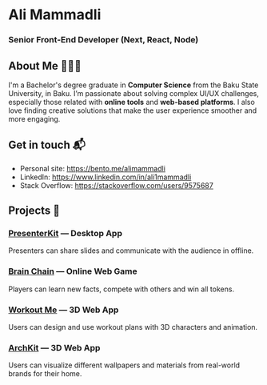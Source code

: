 # Ali Mammadli

### Senior Front-End Developer (Next, React, Node)


## About Me 👨🏻‍💻
I'm a Bachelor's degree graduate in <strong>Computer Science</strong> from the Baku State University, in Baku. I’m passionate about solving complex UI/UX challenges, especially those related with <strong>online tools</strong> and <strong>web-based platforms</strong>. I also love finding creative solutions that make the user experience smoother and more engaging.


## Get in touch 📬
- Personal site: https://bento.me/alimammadli
- LinkedIn: https://www.linkedin.com/in/ali1mammadli
- Stack Overflow: https://stackoverflow.com/users/9575687


## Projects 🚀

### [PresenterKit](https://presenterkit.netlify.app) — Desktop App
Presenters can share slides and communicate with the audience in offline.

### [Brain Chain](https://brch.azurewebsites.net) — Online Web Game
Players can learn new facts, compete with others and win all tokens.

### [Workout Me](https://workoutme.netlify.app) — 3D Web App
Users can design and use workout plans with 3D characters and animation.

### [ArchKit](https://archkit.netlify.app) — 3D Web App
Users can visualize different wallpapers and materials from real-world brands for their home.


<!-- ## Tech Stack 🤖
<img src="https://img.icons8.com/fluency/48/000000/nextjs.png"/>
<img src="https://img.icons8.com/color/48/000000/react-native.png"/>
<img src="https://img.icons8.com/fluency/48/000000/node-js.png"/>
<img src="https://img.icons8.com/fluency/48/000000/express-js.png"/>
<img src="https://img.icons8.com/color/48/000000/mongodb.png"/>
<img src="https://img.icons8.com/color/48/000000/git.png"/>
<img src="https://img.icons8.com/fluency/48/000000/docker.png"/>
<img src="https://img.icons8.com/color/48/000000/javascript.png" />
<img src="https://img.icons8.com/color/48/000000/typescript.png"/> -->
